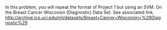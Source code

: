 
In this problem, you will repeat the format of Project 1 but using an SVM. On the Breast Cancer Wisconsin
(Diagnostic) Data Set. See associated link.
http://archive.ics.uci.edu/ml/datasets/Breast+Cancer+Wisconsin+%28Diagnostic%29
